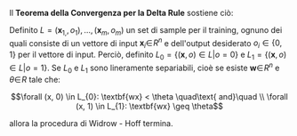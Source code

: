Il **Teorema della Convergenza per la Delta Rule** sostiene ciò:

Definito $L = {( \textbf{x}_{1,}, o_{1}), ..., ( \textbf{x}_{m}, o_{m} )}$ un set di sample per il training, ognuno dei quali consiste di un vettore di input $\textbf{x}_{i} \in \!R^{n}$ e dell'output desiderato $o_{i} \in \{0,1\}$ per il vettore di input.
Perciò, definito $L_{0} = \{( \textbf{x}, o ) \in L | o  = 0\}$ e $L_{1} = \{(\textbf{x}, o) \in L | o = 1\}$. Se $L_{0}$ e $L_{1}$ sono lineramente separiabili, cioè se esiste $\textbf{w} \in \!R^{n}$ e $\theta \in \!R$ tale che:

$$\forall (x, 0) \in L_{0}: \textbf{wx} < \theta \quad\text{ and}\quad \\
\forall (x, 1) \in L_{1}: \textbf{wx} \geq \theta$$

allora la procedura di Widrow - Hoff termina.
